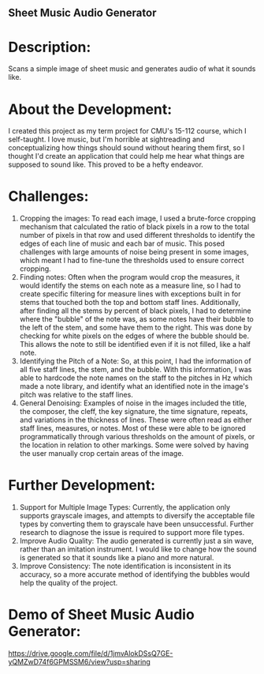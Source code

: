 ## Sheet Music Audio Generator

# Description: 
Scans a simple image of sheet music and generates audio of what it sounds like.

# About the Development:
I created this project as my term project for CMU's 15-112 course, which I self-taught. I love music, but I'm horrible at sightreading and conceptualizing how things should sound without hearing them first, so I thought I'd create an application that could help me hear what things are supposed to sound like. This proved to be a hefty endeavor.

# Challenges:
1. Cropping the images: To read each image, I used a brute-force cropping mechanism that calculated the ratio of black pixels in a row to the total number of pixels in that row and used different thresholds to identify the edges of each line of music and each bar of music. This posed challenges with large amounts of noise being present in some images, which meant I had to fine-tune the thresholds used to ensure correct cropping.
2. Finding notes: Often when the program would crop the measures, it would identify the stems on each note as a measure line, so I had to create specific filtering for measure lines with exceptions built in for stems that touched both the top and bottom staff lines. Additionally, after finding all the stems by percent of black pixels, I had to determine where the "bubble" of the note was, as some notes have their bubble to the left of the stem, and some have them to the right. This was done by checking for white pixels on the edges of where the bubble should be. This allows the note to still be identified even if it is not filled, like a half note.
3. Identifying the Pitch of a Note: So, at this point, I had the information of all five staff lines, the stem, and the bubble. With this information, I was able to hardcode the note names on the staff to the pitches in Hz which made a note library, and identify what an identified note in the image's pitch was relative to the staff lines.
4. General Denoising: Examples of noise in the images included the title, the composer, the cleff, the key signature, the time signature, repeats, and variations in the thickness of lines. These were often read as either staff lines, measures, or notes. Most of these were able to be ignored programmatically through various thresholds on the amount of pixels, or the location in relation to other markings. Some were solved by having the user manually crop certain areas of the image.

# Further Development:
1. Support for Multiple Image Types: Currently, the application only supports grayscale images, and attempts to diversify the acceptable file types by converting them to grayscale have been unsuccessful. Further research to diagnose the issue is required to support more file types. 
2. Improve Audio Quality: The audio generated is currently just a sin wave, rather than an imitation instrument. I would like to change how the sound is generated so that it sounds like a piano and more natural. 
3. Improve Consistency: The note identification is inconsistent in its accuracy, so a more accurate method of identifying the bubbles would help the quality of the project.

# Demo of Sheet Music Audio Generator: 
https://drive.google.com/file/d/1jmvAlokDSsQ7GE-yQMZwD74f6GPMSSM6/view?usp=sharing
